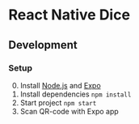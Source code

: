React Native Dice
===

## Development

### Setup

0. Install [Node.js](https://nodejs.org/en/) and [Expo](https://expo.io/)
1. Install dependencies `npm install`
2. Start project `npm start`
3. Scan QR-code with Expo app
